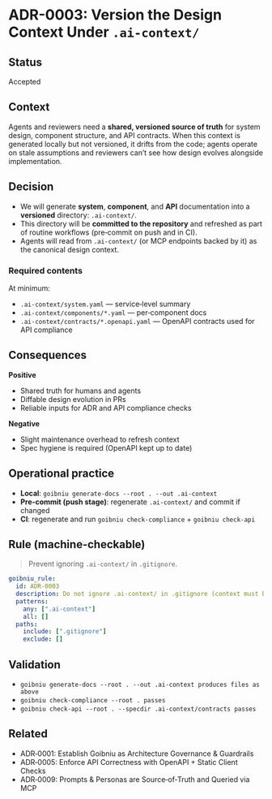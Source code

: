 # ADR-0003: Version the Design Context Under `.ai-context/`

## Status
Accepted

## Context
Agents and reviewers need a **shared, versioned source of truth** for system
design, component structure, and API contracts. When this context is generated
locally but not versioned, it drifts from the code; agents operate on stale
assumptions and reviewers can’t see how design evolves alongside implementation.

## Decision
- We will generate **system**, **component**, and **API** documentation into a
  **versioned** directory: `.ai-context/`.
- This directory will be **committed to the repository** and refreshed as part
  of routine workflows (pre‑commit on push and in CI).
- Agents will read from `.ai-context/` (or MCP endpoints backed by it) as the
  canonical design context.

### Required contents
At minimum:
- `.ai-context/system.yaml` — service‑level summary
- `.ai-context/components/*.yaml` — per‑component docs
- `.ai-context/contracts/*.openapi.yaml` — OpenAPI contracts used for API
  compliance

## Consequences
**Positive**
- Shared truth for humans and agents
- Diffable design evolution in PRs
- Reliable inputs for ADR and API compliance checks

**Negative**
- Slight maintenance overhead to refresh context
- Spec hygiene is required (OpenAPI kept up to date)

## Operational practice
- **Local**: `goibniu generate-docs --root . --out .ai-context`
- **Pre‑commit (push stage)**: regenerate `.ai-context/` and commit if changed
- **CI**: regenerate and run `goibniu check-compliance` + `goibniu check-api`

## Rule (machine-checkable)
> Prevent ignoring `.ai-context/` in `.gitignore`.

```yaml
goibniu_rule:
  id: ADR-0003
  description: Do not ignore .ai-context/ in .gitignore (context must be versioned)
  patterns:
    any: [".ai-context"]
    all: []
  paths:
    include: [".gitignore"]
    exclude: []
```

## Validation
- `goibniu generate-docs --root . --out .ai-context produces files as above`
- `goibniu check-compliance --root . passes`
- `goibniu check-api --root . --specdir .ai-context/contracts passes`

## Related
- ADR‑0001: Establish Goibniu as Architecture Governance & Guardrails
- ADR‑0005: Enforce API Correctness with OpenAPI + Static Client Checks
- ADR‑0009: Prompts & Personas are Source‑of‑Truth and Queried via MCP
